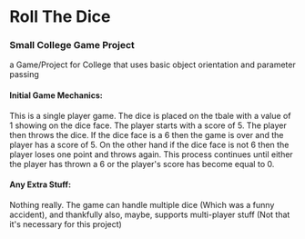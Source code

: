 # Roll The Dice
### Small College Game Project

a Game/Project for College that uses basic object orientation and parameter passing

#### Initial Game Mechanics:
This is a single player game. The dice is placed on the tbale with a value of 1 showing on the dice face. The player starts with a score of 5. The player then throws the dice. If the dice face is a 6 then the game is over and the player has a score of 5. On the other hand if the dice face is not 6 then the player loses one point and throws again. This process continues until either the player has thrown a 6 or the player's score has become equal to 0.

#### Any Extra Stuff:
Nothing really. The game can handle multiple dice (Which was a funny accident), and thankfully also, maybe, supports multi-player stuff (Not that it's necessary for this project)
